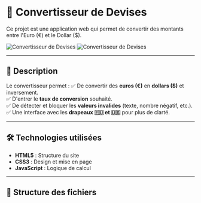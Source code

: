 # 💱 Convertisseur de Devises

Ce projet est une application web qui permet de convertir des montants entre l'Euro (€) et le Dollar ($).

![Convertisseur de Devises](https://flagcdn.com/fr.svg) ![Convertisseur de Devises](https://flagcdn.com/us.svg)

---

## 📖 Description

Le convertisseur permet :
✅ De convertir des **euros (€)** en **dollars ($)** et inversement.  
✅ D'entrer le **taux de conversion** souhaité.  
✅ De détecter et bloquer les **valeurs invalides** (texte, nombre négatif, etc.).  
✅ Une interface avec les **drapeaux 🇪🇺 et 🇺🇸** pour plus de clarté.

---

## 🛠️ Technologies utilisées

- **HTML5** : Structure du site
- **CSS3** : Design et mise en page
- **JavaScript** : Logique de calcul

---

## 📂 Structure des fichiers

